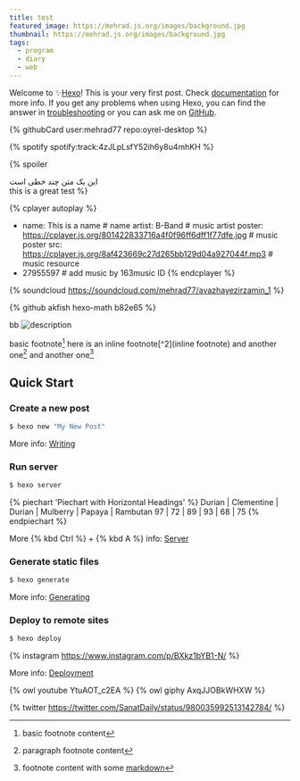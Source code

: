 ```yaml
---
title: test
featured_image: https://mehrad.js.org/images/background.jpg
thumbnail: https://mehrad.js.org/images/background.jpg
tags:
  - program
  - diary
  - web
---
```

Welcome to  :sparkles:[Hexo](https://hexo.io/)! This is your very first post. Check [documentation](https://hexo.io/docs/) for more info. If you get any problems when using Hexo, you can find the answer in [troubleshooting](https://hexo.io/docs/troubleshooting.html) or you can ask me on [GitHub](https://github.com/hexojs/hexo/issues).

{% githubCard user:mehrad77 repo:oyrel-desktop %}
 
{% spotify spotify:track:4zJLpLsfY52ih6y8u4mhKH %}


{% spoiler 

این یک متن چند خطی است
</br>
this is a great test
 %} 


{% cplayer autoplay %}
- name: This is a name # name
  artist: B-Band # music artist
  poster: https://cplayer.js.org/801422833716a4f0f96ff6dff1f77dfe.jpg # music poster
  src: https://cplayer.js.org/8af423669c27d265bb129d04a927044f.mp3 # music resource
- 27955597 # add music by 163music ID 
{% endcplayer %}



{% soundcloud https://soundcloud.com/mehrad77/avazhayezirzamin_1 %}



{% github akfish hexo-math b82e65 %}

bb
![description](https://mehrad.js.org/images/background.jpg)

basic footnote[^1]
here is an inline footnote[^2](inline footnote)
and another one[^3]
and another one[^4]

[^1]: basic footnote content
[^3]: paragraph
footnote
content
[^4]: footnote content with some [markdown](https://en.wikipedia.org/wiki/Markdown)

## Quick Start

### Create a new post

``` bash
$ hexo new "My New Post"
```

More info: [Writing](https://hexo.io/docs/writing.html)

### Run server

``` bash
$ hexo server
```

{% piechart 'Piechart with Horizontal Headings' %}
Durian | Clementine | Durian | Mulberry | Papaya | Rambutan
97 | 72 | 89 | 93 | 68 | 75
{% endpiechart %}

More {% kbd Ctrl %} + {% kbd A %} info: [Server](https://hexo.io/docs/server.html)

### Generate static files

``` bash
$ hexo generate
```

More info: [Generating](https://hexo.io/docs/generating.html)

### Deploy to remote sites

``` bash
$ hexo deploy
```
{% instagram https://www.instagram.com/p/BXkz1bYB1-N/ %}



More info: [Deployment](https://hexo.io/docs/deployment.html)


{% owl youtube YtuAOT_c2EA %}
{% owl giphy AxqJJOBkWHXW %}



{% twitter https://twitter.com/SanatDaily/status/980035992513142784/ %}